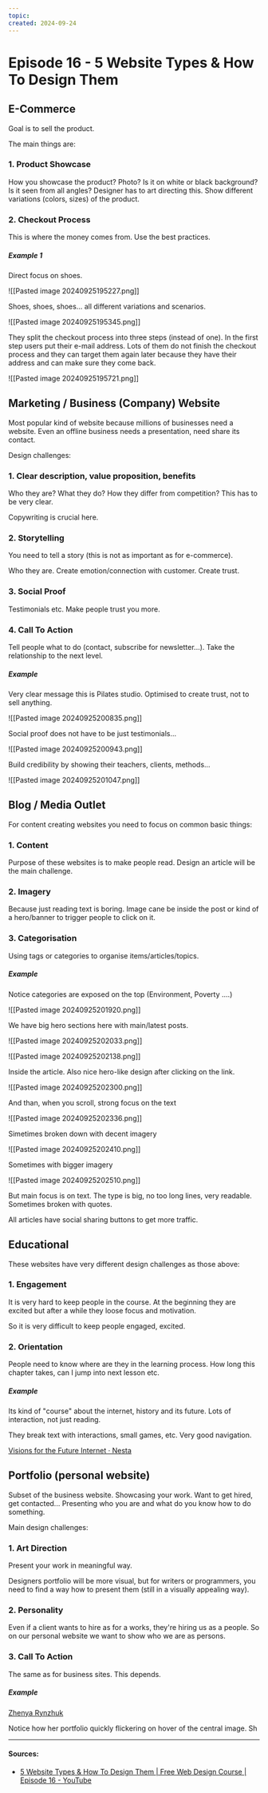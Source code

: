 ```yaml
---
topic: 
created: 2024-09-24
---
```


# Episode 16 - 5 Website Types & How To Design Them

## E-Commerce

Goal is to sell the product.

The main things are:
### 1. Product Showcase

How you showcase the product? Photo? Is it on white or black background? Is it seen from all angles? Designer has to art directing this. Show different variations (colors, sizes) of the product.


### 2. Checkout Process

This is where the money comes from. Use the best practices. 

##### Example 1

Direct focus on shoes.

![[Pasted image 20240925195227.png]]

Shoes, shoes, shoes... all different variations and scenarios.


![[Pasted image 20240925195345.png]]

They split the checkout process into three steps (instead of one). In the first step users put their e-mail address. Lots of them do not finish the checkout process and they can target them again later because they have their address and can make sure they come back.

![[Pasted image 20240925195721.png]]


## Marketing / Business (Company) Website

Most popular kind of website because millions of businesses need a website. Even an offline business needs a presentation, need share its contact.

Design challenges:

### 1. Clear description, value proposition, benefits

Who they are? What they do? How they differ from competition? This has to be very clear.

Copywriting is crucial here.

### 2. Storytelling

You need to tell a story (this is not as important as for e-commerce).

Who they are. Create emotion/connection with customer. Create trust.

### 3. Social Proof

Testimonials etc. Make people trust you more.

### 4. Call To Action

Tell people what to do (contact, subscribe for newsletter...). Take the relationship to the next level.

##### Example

Very clear message this is Pilates studio. Optimised to create trust, not to sell anything.

![[Pasted image 20240925200835.png]]

Social proof does not have to be just testimonials...

![[Pasted image 20240925200943.png]]

Build credibility by showing their teachers, clients, methods...

![[Pasted image 20240925201047.png]]


## Blog / Media Outlet

For content creating websites you need to focus on common basic things:

### 1. Content

Purpose of these websites is to make people read. Design an article will be the main challenge. 

### 2. Imagery 

Because just reading text is boring. Image cane be inside the post or kind of a hero/banner to trigger people to click on it. 

### 3. Categorisation

Using tags or categories to organise items/articles/topics.

##### Example

Notice categories are exposed on the top (Environment, Poverty ....)

![[Pasted image 20240925201920.png]]

We have big hero sections here with main/latest posts.

![[Pasted image 20240925202033.png]]

![[Pasted image 20240925202138.png]]

Inside the article. Also nice hero-like design after clicking on the link.

![[Pasted image 20240925202300.png]]

And than, when you scroll, strong focus on the text

![[Pasted image 20240925202336.png]]

Simetimes broken down with decent imagery

![[Pasted image 20240925202410.png]]

Sometimes with bigger imagery

![[Pasted image 20240925202510.png]]

But main focus is on text. The type is big, no too long lines, very readable. Sometimes broken with quotes.

All articles have social sharing buttons to get more traffic.


## Educational

These websites have very different design challenges as those above:

### 1. Engagement

It is very hard to keep people in the course. At the beginning they are excited but after a while they loose focus and motivation.

So it is very difficult to keep people engaged, excited.
### 2. Orientation

People need to know where are they in the learning process. How long this chapter takes, can I jump into next lesson etc.

##### Example

Its kind of "course" about the internet, history and its future. Lots of interaction, not just reading.

They break text with interactions, small games, etc. Very good navigation.

[Visions for the Future Internet · Nesta](https://findingctrl.nesta.org.uk/)



## Portfolio (personal website)

Subset of the business website. Showcasing your work. Want to get hired, get contacted...
Presenting who you are and what do you know how to do something.

Main design challenges:

### 1. Art Direction

Present your work in meaningful way.

Designers portfolio will be more visual, but for writers or programmers, you need to find a way how to present them (still in a visually appealing way).

### 2. Personality

Even if a client wants to hire as for a works, they're hiring us as a people. So on our personal website we want to show who we are as persons.

### 3. Call To Action

The same as for business sites. This depends.

##### Example

[Zhenya Rynzhuk](https://zhenyary.com/)

Notice how her portfolio quickly flickering on hover of the central image. 
Sh



___

#### Sources:
- [5 Website Types & How To Design Them | Free Web Design Course | Episode 16 - YouTube](https://www.youtube.com/watch?v=ZliIs7jHi1s&list=PLXC_gcsKLD6n7p6tHPBxsKjN5hA_quaPI&index=17)